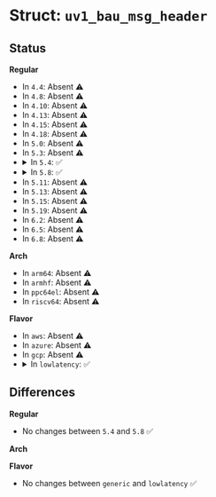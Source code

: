 # Struct: <code>uv1_bau_msg_header</code>

## Status
<b>Regular</b>
<ul>
<li>
In <code>4.4</code>: Absent ⚠️
</li>
<li>
In <code>4.8</code>: Absent ⚠️
</li>
<li>
In <code>4.10</code>: Absent ⚠️
</li>
<li>
In <code>4.13</code>: Absent ⚠️
</li>
<li>
In <code>4.15</code>: Absent ⚠️
</li>
<li>
In <code>4.18</code>: Absent ⚠️
</li>
<li>
In <code>5.0</code>: Absent ⚠️
</li>
<li>
In <code>5.3</code>: Absent ⚠️
</li>
<li>
<details>
<summary>In <code>5.4</code>: ✅</summary>

```c
struct uv1_bau_msg_header {
    unsigned int dest_subnodeid;
    unsigned int base_dest_nasid;
    unsigned int command;
    unsigned int rsvd_1;
    unsigned int rsvd_2;
    unsigned int sequence;
    unsigned int rsvd_3;
    unsigned int replied_to;
    unsigned int msg_type;
    unsigned int canceled;
    unsigned int payload_1a;
    unsigned int payload_1b;
    unsigned int payload_1ca;
    unsigned int payload_1c;
    unsigned int payload_1d;
    unsigned int payload_1e;
    unsigned int rsvd_4;
    unsigned int swack_flag;
    unsigned int rsvd_5;
    unsigned int rsvd_6;
    unsigned int int_both;
    unsigned int fairness;
    unsigned int multilevel;
    unsigned int chaining;
    unsigned int rsvd_7;
};
```
</details>
</li>
<li>
<details>
<summary>In <code>5.8</code>: ✅</summary>

```c
struct uv1_bau_msg_header {
    unsigned int dest_subnodeid;
    unsigned int base_dest_nasid;
    unsigned int command;
    unsigned int rsvd_1;
    unsigned int rsvd_2;
    unsigned int sequence;
    unsigned int rsvd_3;
    unsigned int replied_to;
    unsigned int msg_type;
    unsigned int canceled;
    unsigned int payload_1a;
    unsigned int payload_1b;
    unsigned int payload_1ca;
    unsigned int payload_1c;
    unsigned int payload_1d;
    unsigned int payload_1e;
    unsigned int rsvd_4;
    unsigned int swack_flag;
    unsigned int rsvd_5;
    unsigned int rsvd_6;
    unsigned int int_both;
    unsigned int fairness;
    unsigned int multilevel;
    unsigned int chaining;
    unsigned int rsvd_7;
};
```
</details>
</li>
<li>
In <code>5.11</code>: Absent ⚠️
</li>
<li>
In <code>5.13</code>: Absent ⚠️
</li>
<li>
In <code>5.15</code>: Absent ⚠️
</li>
<li>
In <code>5.19</code>: Absent ⚠️
</li>
<li>
In <code>6.2</code>: Absent ⚠️
</li>
<li>
In <code>6.5</code>: Absent ⚠️
</li>
<li>
In <code>6.8</code>: Absent ⚠️
</li>
</ul>
<b>Arch</b>
<ul>
<li>
In <code>arm64</code>: Absent ⚠️
</li>
<li>
In <code>armhf</code>: Absent ⚠️
</li>
<li>
In <code>ppc64el</code>: Absent ⚠️
</li>
<li>
In <code>riscv64</code>: Absent ⚠️
</li>
</ul>
<b>Flavor</b>
<ul>
<li>
In <code>aws</code>: Absent ⚠️
</li>
<li>
In <code>azure</code>: Absent ⚠️
</li>
<li>
In <code>gcp</code>: Absent ⚠️
</li>
<li>
<details>
<summary>In <code>lowlatency</code>: ✅</summary>

```c
struct uv1_bau_msg_header {
    unsigned int dest_subnodeid;
    unsigned int base_dest_nasid;
    unsigned int command;
    unsigned int rsvd_1;
    unsigned int rsvd_2;
    unsigned int sequence;
    unsigned int rsvd_3;
    unsigned int replied_to;
    unsigned int msg_type;
    unsigned int canceled;
    unsigned int payload_1a;
    unsigned int payload_1b;
    unsigned int payload_1ca;
    unsigned int payload_1c;
    unsigned int payload_1d;
    unsigned int payload_1e;
    unsigned int rsvd_4;
    unsigned int swack_flag;
    unsigned int rsvd_5;
    unsigned int rsvd_6;
    unsigned int int_both;
    unsigned int fairness;
    unsigned int multilevel;
    unsigned int chaining;
    unsigned int rsvd_7;
};
```
</details>
</li>
</ul>

## Differences
<b>Regular</b>
<ul>
<li>
No changes between <code>5.4</code> and <code>5.8</code> ✅
</li>
</ul>
<b>Arch</b>
<ul>
</ul>
<b>Flavor</b>
<ul>
<li>
No changes between <code>generic</code> and <code>lowlatency</code> ✅
</li>
</ul>
